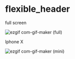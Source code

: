 # flexible_header

full screen

![ezgif com-gif-maker (full)](https://user-images.githubusercontent.com/67679081/102173015-6fd72f80-3edd-11eb-98b6-c7bbf5a4af36.gif)

Iphone X

![ezgif com-gif-maker (mini)](https://user-images.githubusercontent.com/67679081/102173045-82e9ff80-3edd-11eb-9181-c9b82998e4d4.gif)

